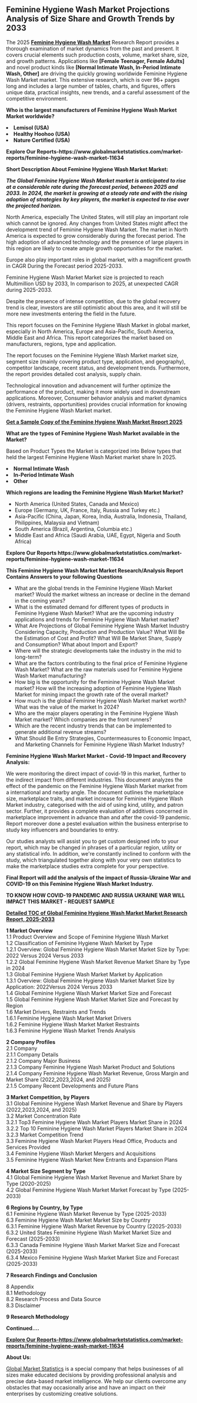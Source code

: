 <h2>Feminine Hygiene Wash Market Projections Analysis of Size Share and Growth Trends by 2033</h2><p>The 2025 <strong><a href="https://www.globalmarketstatistics.com/market-reports/feminine-hygiene-wash-market-11634">Feminine Hygiene Wash Market</a></strong> Research Report provides a thorough examination of market dynamics from the past and present. It covers crucial elements such production costs, volume, market share, size, and growth patterns. Applications like <strong>[Female Teenager, Female Adults]</strong> and novel product kinds like <strong>[Normal Intimate Wash, In-Period Intimate Wash, Other]</strong> are driving the quickly growing worldwide Feminine Hygiene Wash Market market. This extensive research, which is over 96+ pages long and includes a large number of tables, charts, and figures, offers unique data, practical insights, new trends, and a careful assessment of the competitive environment.</p> <p><strong>Who is the largest manufacturers of Feminine Hygiene Wash Market Market worldwide?</strong></p> <p><strong><li>Lemisol (USA)<li>Healthy Hoohoo (USA)<li>Nature Certified (USA)</strong></p> <p><strong>Explore Our Reports-https://www.globalmarketstatistics.com/market-reports/feminine-hygiene-wash-market-11634</strong></p> <p><strong>Short Description About Feminine Hygiene Wash Market Market:</strong></p> <p><strong><em>The Global Feminine Hygiene Wash Market market is anticipated to rise at a considerable rate during the forecast period, between 2025 and 2033. In 2024, the market is growing at a steady rate and with the rising adoption of strategies by key players, the market is expected to rise over the projected horizon.</em></strong></p> <p>North America, especially The United States, will still play an important role which cannot be ignored. Any changes from United States might affect the development trend of Feminine Hygiene Wash Market. The market in North America is expected to grow considerably during the forecast period. The high adoption of advanced technology and the presence of large players in this region are likely to create ample growth opportunities for the market.</p> <p>Europe also play important roles in global market, with a magnificent growth in CAGR During the Forecast period 2025-2033.</p> <p>Feminine Hygiene Wash Market Market size is projected to reach Multimillion USD by 2033, In comparison to 2025, at unexpected CAGR during 2025-2033.</p> <p>Despite the presence of intense competition, due to the global recovery trend is clear, investors are still optimistic about this area, and it will still be more new investments entering the field in the future.</p> <p>This report focuses on the Feminine Hygiene Wash Market in global market, especially in North America, Europe and Asia-Pacific, South America, Middle East and Africa. This report categorizes the market based on manufacturers, regions, type and application.</p> <p>The report focuses on the Feminine Hygiene Wash Market market size, segment size (mainly covering product type, application, and geography), competitor landscape, recent status, and development trends. Furthermore, the report provides detailed cost analysis, supply chain.</p> <p>Technological innovation and advancement will further optimize the performance of the product, making it more widely used in downstream applications. Moreover, Consumer behavior analysis and market dynamics (drivers, restraints, opportunities) provides crucial information for knowing the Feminine Hygiene Wash Market market.</p> <p><strong><a href="https://www.globalmarketstatistics.com/market-reports/feminine-hygiene-wash-market-11634">Get a Sample Copy of the Feminine Hygiene Wash Market Report 2025</a></strong></p> <p><strong>What are the types of Feminine Hygiene Wash Market available in the Market?</strong></p> <p>Based on Product Types the Market is categorized into Below types that held the largest Feminine Hygiene Wash Market market share In 2025.</p> <p><strong><li>Normal Intimate Wash<li>In-Period Intimate Wash<li>Other</strong></p> <p><strong>Which regions are leading the Feminine Hygiene Wash Market Market?</strong></p> <ul> <li>North America (United States, Canada and Mexico)</li> <li>Europe (Germany, UK, France, Italy, Russia and Turkey etc.)</li> <li>Asia-Pacific (China, Japan, Korea, India, Australia, Indonesia, Thailand, Philippines, Malaysia and Vietnam)</li> <li>South America (Brazil, Argentina, Columbia etc.)</li> <li>Middle East and Africa (Saudi Arabia, UAE, Egypt, Nigeria and South Africa)</li> </ul> <p><strong>Explore Our Reports https://www.globalmarketstatistics.com/market-reports/feminine-hygiene-wash-market-11634</strong></p> <p><strong>This Feminine Hygiene Wash Market Market Research/Analysis Report Contains Answers to your following Questions</strong></p> <ul> <li>What are the global trends in the Feminine Hygiene Wash Market market? Would the market witness an increase or decline in the demand in the coming years?</li> <li>What is the estimated demand for different types of products in Feminine Hygiene Wash Market? What are the upcoming industry applications and trends for Feminine Hygiene Wash Market market?</li> <li>What Are Projections of Global Feminine Hygiene Wash Market Industry Considering Capacity, Production and Production Value? What Will Be the Estimation of Cost and Profit? What Will Be Market Share, Supply and Consumption? What about Import and Export?</li> <li>Where will the strategic developments take the industry in the mid to long-term?</li> <li>What are the factors contributing to the final price of Feminine Hygiene Wash Market? What are the raw materials used for Feminine Hygiene Wash Market manufacturing?</li> <li>How big is the opportunity for the Feminine Hygiene Wash Market market? How will the increasing adoption of Feminine Hygiene Wash Market for mining impact the growth rate of the overall market?</li> <li>How much is the global Feminine Hygiene Wash Market market worth? What was the value of the market In 2024?</li> <li>Who are the major players operating in the Feminine Hygiene Wash Market market? Which companies are the front runners?</li> <li>Which are the recent industry trends that can be implemented to generate additional revenue streams?</li> <li>What Should Be Entry Strategies, Countermeasures to Economic Impact, and Marketing Channels for Feminine Hygiene Wash Market Industry?</li> </ul> <p><strong>Feminine Hygiene Wash Market Market - Covid-19 Impact and Recovery Analysis:</strong></p> <p>We were monitoring the direct impact of covid-19 in this market, further to the indirect impact from different industries. This document analyzes the effect of the pandemic on the Feminine Hygiene Wash Market market from a international and nearby angle. The document outlines the marketplace size, marketplace traits, and market increase for Feminine Hygiene Wash Market industry, categorised with the aid of using kind, utility, and patron sector. Further, it provides a complete evaluation of additives concerned in marketplace improvement in advance than and after the covid-19 pandemic. Report moreover done a pestel evaluation within the business enterprise to study key influencers and boundaries to entry.</p> <p>Our studies analysts will assist you to get custom designed info to your report, which may be changed in phrases of a particular region, utility or any statistical info. In addition, we're constantly inclined to conform with the study, which triangulated together along with your very own statistics to make the marketplace studies extra complete for your perspective.</p> <p><strong>Final Report will add the analysis of the impact of Russia-Ukraine War and COVID-19 on this Feminine Hygiene Wash Market Industry.</strong></p> <p><strong>TO KNOW HOW COVID-19 PANDEMIC AND RUSSIA UKRAINE WAR WILL IMPACT THIS MARKET - REQUEST SAMPLE</strong></p> <p><strong><a href="https://www.globalmarketstatistics.com/market-reports/feminine-hygiene-wash-market-11634">Detailed TOC of Global Feminine Hygiene Wash Market Market Research Report, 2025-2033</a></strong></p> <p><strong>1 Market Overview</strong><br /> 1.1 Product Overview and Scope of Feminine Hygiene Wash Market<br /> 1.2 Classification of Feminine Hygiene Wash Market by Type<br /> 1.2.1 Overview: Global Feminine Hygiene Wash Market Market Size by Type: 2022 Versus 2024 Versus 2033<br /> 1.2.2 Global Feminine Hygiene Wash Market Revenue Market Share by Type in 2024<br /> 1.3 Global Feminine Hygiene Wash Market Market by Application<br /> 1.3.1 Overview: Global Feminine Hygiene Wash Market Market Size by Application: 2022Versus 2024 Versus 2033<br /> 1.4 Global Feminine Hygiene Wash Market Market Size and Forecast<br /> 1.5 Global Feminine Hygiene Wash Market Market Size and Forecast by Region<br /> 1.6 Market Drivers, Restraints and Trends<br /> 1.6.1 Feminine Hygiene Wash Market Market Drivers<br /> 1.6.2 Feminine Hygiene Wash Market Market Restraints<br /> 1.6.3 Feminine Hygiene Wash Market Trends Analysis</p> <p><strong>2 Company Profiles</strong><br /> 2.1 Company<br /> 2.1.1 Company Details<br /> 2.1.2 Company Major Business<br /> 2.1.3 Company Feminine Hygiene Wash Market Product and Solutions<br /> 2.1.4 Company Feminine Hygiene Wash Market Revenue, Gross Margin and Market Share (2022,2023,2024, and 2025)<br /> 2.1.5 Company Recent Developments and Future Plans</p> <p><strong>3 Market Competition, by Players</strong><br /> 3.1 Global Feminine Hygiene Wash Market Revenue and Share by Players (2022,2023,2024, and 2025)<br /> 3.2 Market Concentration Rate<br /> 3.2.1 Top3 Feminine Hygiene Wash Market Players Market Share in 2024<br /> 3.2.2 Top 10 Feminine Hygiene Wash Market Players Market Share in 2024<br /> 3.2.3 Market Competition Trend<br /> 3.3 Feminine Hygiene Wash Market Players Head Office, Products and Services Provided<br /> 3.4 Feminine Hygiene Wash Market Mergers and Acquisitions<br /> 3.5 Feminine Hygiene Wash Market New Entrants and Expansion Plans</p> <p><strong>4 Market Size Segment by Type</strong><br /> 4.1 Global Feminine Hygiene Wash Market Revenue and Market Share by Type (2020-2025)<br /> 4.2 Global Feminine Hygiene Wash Market Market Forecast by Type (2025-2033)</p> <p><strong>6 Regions by Country, by Type</strong><br /> 6.1 Feminine Hygiene Wash Market Revenue by Type (2025-2033)<br /> 6.3 Feminine Hygiene Wash Market Market Size by Country<br /> 6.3.1 Feminine Hygiene Wash Market Revenue by Country (22025-2033)<br /> 6.3.2 United States Feminine Hygiene Wash Market Market Size and Forecast (2025-2033)<br /> 6.3.3 Canada Feminine Hygiene Wash Market Market Size and Forecast (2025-2033)<br /> 6.3.4 Mexico Feminine Hygiene Wash Market Market Size and Forecast (2025-2033)</p> <p><strong>7 Research Findings and Conclusion</strong></p> <p>8 Appendix<br /> 8.1 Methodology<br /> 8.2 Research Process and Data Source<br /> 8.3 Disclaimer</p> <p><strong>9 Research Methodology</strong></p> <p><strong>Continued&hellip;.</strong></p> <p><strong><a href="https://www.globalmarketstatistics.com/market-reports/feminine-hygiene-wash-market-11634">Explore Our Reports-https://www.globalmarketstatistics.com/market-reports/feminine-hygiene-wash-market-11634</a></strong></p> <p><strong>About Us:</strong></p> <p><a href="https://www.globalmarketstatistics.com/">Global Market Statistics</a> is a special company that helps businesses of all sizes make educated decisions by providing professional analysis and precise data-based market intelligence. We help our clients overcome any obstacles that may occasionally arise and have an impact on their enterprises by customizing creative solutions.</p>
